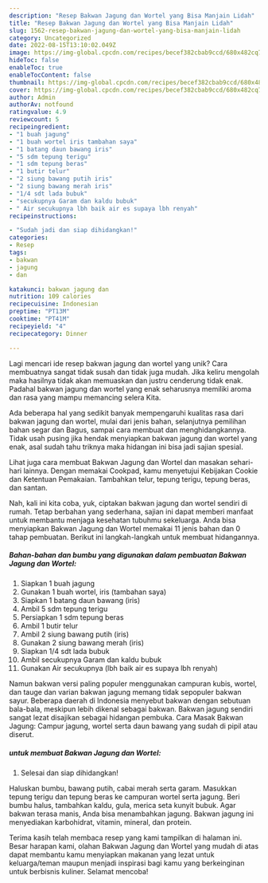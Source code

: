 ```yaml
---
description: "Resep Bakwan Jagung dan Wortel yang Bisa Manjain Lidah"
title: "Resep Bakwan Jagung dan Wortel yang Bisa Manjain Lidah"
slug: 1562-resep-bakwan-jagung-dan-wortel-yang-bisa-manjain-lidah
category: Uncategorized
date: 2022-08-15T13:10:02.049Z
image: https://img-global.cpcdn.com/recipes/becef382cbab9ccd/680x482cq70/bakwan-jagung-dan-wortel-foto-resep-utama.jpg
hideToc: false
enableToc: true
enableTocContent: false
thumbnail: https://img-global.cpcdn.com/recipes/becef382cbab9ccd/680x482cq70/bakwan-jagung-dan-wortel-foto-resep-utama.jpg
cover: https://img-global.cpcdn.com/recipes/becef382cbab9ccd/680x482cq70/bakwan-jagung-dan-wortel-foto-resep-utama.jpg
author: Admin
authorAv: notfound
ratingvalue: 4.9
reviewcount: 5
recipeingredient:
- "1 buah jagung"
- "1 buah wortel iris tambahan saya"
- "1 batang daun bawang iris"
- "5 sdm tepung terigu"
- "1 sdm tepung beras"
- "1 butir telur"
- "2 siung bawang putih iris"
- "2 siung bawang merah iris"
- "1/4 sdt lada bubuk"
- "secukupnya Garam dan kaldu bubuk"
- " Air secukupnya lbh baik air es supaya lbh renyah"
recipeinstructions:

- "Sudah jadi dan siap dihidangkan!"
categories:
- Resep
tags:
- bakwan
- jagung
- dan

katakunci: bakwan jagung dan 
nutrition: 109 calories
recipecuisine: Indonesian
preptime: "PT13M"
cooktime: "PT41M"
recipeyield: "4"
recipecategory: Dinner

---
```





Lagi mencari ide resep bakwan jagung dan wortel yang unik? Cara membuatnya sangat tidak susah dan tidak juga mudah. Jika keliru mengolah maka hasilnya tidak akan memuaskan dan justru cenderung tidak enak. Padahal bakwan jagung dan wortel yang enak seharusnya memiliki aroma dan rasa yang mampu memancing selera Kita.





Ada beberapa hal yang sedikit banyak mempengaruhi kualitas rasa dari bakwan jagung dan wortel, mulai dari jenis bahan, selanjutnya pemilihan bahan segar dan Bagus, sampai cara membuat dan menghidangkannya. Tidak usah pusing jika hendak menyiapkan bakwan jagung dan wortel yang enak,      asal sudah tahu triknya maka hidangan ini bisa jadi sajian spesial.














Lihat juga cara membuat Bakwan Jagung dan Wortel dan masakan sehari-hari lainnya. Dengan memakai Cookpad, kamu menyetujui Kebijakan Cookie dan Ketentuan Pemakaian. Tambahkan telur, tepung terigu, tepung beras, dan santan.






Nah, kali ini kita coba, yuk, ciptakan bakwan jagung dan wortel sendiri di rumah. Tetap berbahan yang sederhana, sajian ini dapat memberi manfaat untuk membantu menjaga kesehatan tubuhmu sekeluarga. Anda bisa menyiapkan Bakwan Jagung dan Wortel memakai 11 jenis bahan dan 0 tahap pembuatan. Berikut ini langkah-langkah untuk membuat hidangannya.

<!--inarticleads1-->

##### Bahan-bahan dan bumbu yang digunakan dalam pembuatan Bakwan Jagung dan Wortel:

1. Siapkan 1 buah jagung
1. Gunakan 1 buah wortel, iris (tambahan saya)
1. Siapkan 1 batang daun bawang (iris)
1. Ambil 5 sdm tepung terigu
1. Persiapkan 1 sdm tepung beras
1. Ambil 1 butir telur
1. Ambil 2 siung bawang putih (iris)
1. Gunakan 2 siung bawang merah (iris)
1. Siapkan 1/4 sdt lada bubuk
1. Ambil secukupnya Garam dan kaldu bubuk
1. Gunakan  Air secukupnya (lbh baik air es supaya lbh renyah)


Namun bakwan versi paling populer menggunakan campuran kubis, wortel, dan tauge dan varian bakwan jagung memang tidak sepopuler bakwan sayur. Beberapa daerah di Indonesia menyebut bakwan dengan sebutuan bala-bala, meskipun lebih dikenal sebagai bakwan. Bakwan jagung sendiri sangat lezat disajikan sebagai hidangan pembuka. Cara Masak Bakwan Jagung: Campur jagung, wortel serta daun bawang yang sudah di pipil atau diserut. 

<!--inarticleads2-->

#####  untuk membuat Bakwan Jagung dan Wortel:


1. Selesai dan siap dihidangkan!

Haluskan bumbu, bawang putih, cabai merah serta garam. Masukkan tepung terigu dan tepung beras ke campuran wortel serta jagung. Beri bumbu halus, tambahkan kaldu, gula, merica seta kunyit bubuk. Agar bakwan terasa manis, Anda bisa menambahkan jagung. Bakwan jagung ini menyediakan karbohidrat, vitamin, mineral, dan protein. 

Terima kasih telah membaca resep yang kami tampilkan di halaman ini. Besar harapan kami, olahan Bakwan Jagung dan Wortel yang mudah di atas dapat membantu kamu menyiapkan makanan yang lezat untuk keluarga/teman maupun menjadi inspirasi bagi kamu yang berkeinginan untuk berbisnis kuliner. Selamat mencoba!
